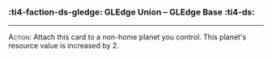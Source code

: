### :ti4-faction-ds-gledge: __GLEdge Union – GLEdge Base__ :ti4-ds:

---
<span style="font-variant:small-caps;">Action</span>: Attach this card to a non-home planet you control. This planet's resource value is increased by 2.
